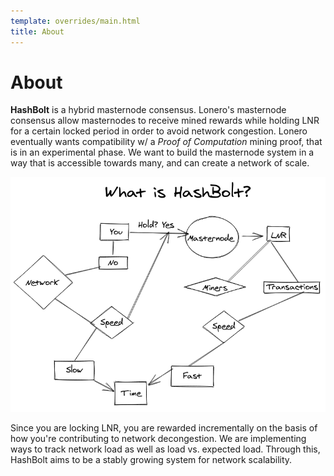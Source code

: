 ```yaml
---
template: overrides/main.html
title: About
---
```


# About
**HashBolt** is a hybrid masternode consensus. Lonero's masternode consensus allow masternodes to receive mined rewards while holding LNR for a certain locked period in order to avoid network congestion. Lonero eventually wants compatibility w/ a *Proof of Computation* mining proof, that is in an experimental phase. We want to build the masternode system in a way that is accessible towards many, and can create a network of scale.

![HashBolt_UML](https://raw.githubusercontent.com/Lonero-Team/hashbolt/master/src/assets/images/HashBolt_UML.png)

Since you are locking LNR, you are rewarded incrementally on the basis of how you're contributing to network decongestion. We are implementing ways to track network load as well as load vs. expected load. Through this, HashBolt aims to be a stably growing system for network scalability.
